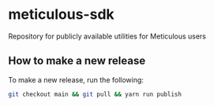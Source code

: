 # meticulous-sdk
Repository for publicly available utilities for Meticulous users

## How to make a new release

To make a new release, run the following:
```bash
git checkout main && git pull && yarn run publish
```
